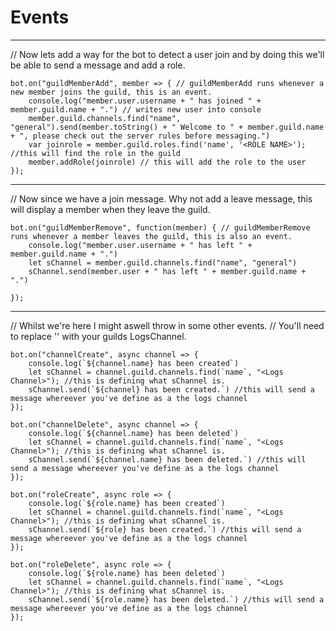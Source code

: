 # Events
----------------------------------------------------------------------------------------------------------

// Now lets add a way for the bot to detect a user join and by doing this we'll be able to send a message and add a role.

```
bot.on("guildMemberAdd", member => { // guildMemberAdd runs whenever a new member joins the guild, this is an event.
    console.log("member.user.username + " has joined " + member.guild.name + ".") // writes new user into console
    member.guild.channels.find("name", "general").send(member.toString() + " Welcome to " + member.guild.name + ", please check out the server rules before messaging.")
    var joinrole = member.guild.roles.find('name', '<ROLE NAME>'); //this will find the role in the guild
    member.addRole(joinrole) // this will add the role to the user
});
```
----------------------------------------------------------------------------------------------------------

// Now since we have a join message. Why not add a leave message, this will display a member when they leave the guild.

```
bot.on("guildMemberRemove", function(member) { // guildMemberRemove runs whenever a member leaves the guild, this is also an event.
    console.log("member.user.username + " has left " + member.guild.name + ".")
    let sChannel = member.guild.channels.find("name", "general")
    sChannel.send(member.user + " has left " + member.guild.name + ".")

});
```
----------------------------------------------------------------------------------------------------------

// Whilst we're here I might aswell throw in some other events.
// You'll need to replace '<Logs Channel>' with your guilds LogsChannel.

```
bot.on("channelCreate", async channel => {
    console.log(`${channel.name} has been created`)
    let sChannel = channel.guild.channels.find(`name`, "<Logs Channel>"); //this is defining what sChannel is.
    sChannel.send(`${channel} has been created.`) //this will send a message whereever you've define as a the logs channel
});

bot.on("channelDelete", async channel => {
    console.log(`${channel.name} has been deleted`)
    let sChannel = channel.guild.channels.find(`name`, "<Logs Channel>"); //this is defining what sChannel is.
    sChannel.send(`${channel.name} has been deleted.`) //this will send a message whereever you've define as a the logs channel
});

bot.on("roleCreate", async role => {
    console.log(`${role.name} has been created`)
    let sChannel = channel.guild.channels.find(`name`, "<Logs Channel>"); //this is defining what sChannel is.
    sChannel.send(`${role} has been created.`) //this will send a message whereever you've define as a the logs channel
});

bot.on("roleDelete", async role => {
    console.log(`${role.name} has been deleted`)
    let sChannel = channel.guild.channels.find(`name`, "<Logs Channel>"); //this is defining what sChannel is.
    sChannel.send(`${role.name} has been deleted.`) //this will send a message whereever you've define as a the logs channel
});
```
